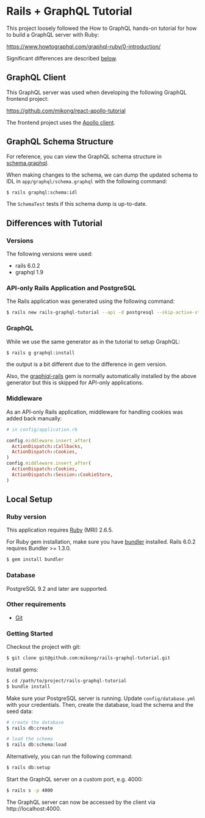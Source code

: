 # Rails + GraphQL Tutorial

This project loosely followed the How to GraphQL hands-on tutorial for how to
build a GraphQL server with Ruby:

https://www.howtographql.com/graphql-ruby/0-introduction/

Significant differences are described [below](#differences-with-tutorial).

## GraphQL Client

This GraphQL server was used when developing the following GraphQL frontend
project:

https://github.com/mikong/react-apollo-tutorial

The frontend project uses the [Apollo client][apollo-client].

## GraphQL Schema Structure

For reference, you can view the GraphQL schema structure
in [schema.graphql][graphql-schema].

When making changes to the schema, we can dump the updated schema to IDL in
`app/graphql/schema.graphql` with the following command:

```bash
$ rails graphql:schema:idl
```

The `SchemaTest` tests if this schema dump is up-to-date.

## Differences with Tutorial

### Versions

The following versions were used:

* rails 6.0.2
* graphql 1.9

### API-only Rails Application and PostgreSQL

The Rails application was generated using the following command:

```bash
$ rails new rails-graphql-tutorial --api -d postgresql --skip-active-storage
```

### GraphQL

While we use the same generator as in the tutorial to setup GraphQL:

```bash
$ rails g graphql:install
```

the output is a bit different due to the difference in gem version.

Also, the [graphiql-rails][graphiql] gem is normally automatically installed by
the above generator but this is skipped for API-only applications.

### Middleware

As an API-only Rails application, middleware for handling cookies was added
back manually:

```ruby
# in config/application.rb

config.middleware.insert_after(
  ActionDispatch::Callbacks,
  ActionDispatch::Cookies,
)
config.middleware.insert_after(
  ActionDispatch::Cookies,
  ActionDispatch::Session::CookieStore,
)
```

## Local Setup

### Ruby version

This application requires [Ruby][ruby] (MRI) 2.6.5.

For Ruby gem installation, make sure you have [bundler][bundler] installed.
Rails 6.0.2 requires Bundler >= 1.3.0.

```bash
$ gem install bundler
```

### Database

PostgreSQL 9.2 and later are supported.

### Other requirements

* [Git][git]

### Getting Started

Checkout the project with git:

```bash
$ git clone git@github.com:mikong/rails-graphql-tutorial.git
```

Install gems:

```bash
$ cd /path/to/project/rails-graphql-tutorial
$ bundle install
```

Make sure your PostgreSQL server is running. Update `config/database.yml` with
your credentials. Then, create the database, load the schema and the seed data:

```bash
# create the database
$ rails db:create

# load the schema
$ rails db:schema:load
```

Alternatively, you can run the following command:

```bash
$ rails db:setup
```

Start the GraphQL server on a custom port, e.g. 4000:

```bash
$ rails s -p 4000
```

The GraphQL server can now be accessed by the client via http://localhost:4000.

[ruby]: https://www.ruby-lang.org/en/documentation/installation/
[bundler]: https://bundler.io/
[git]: https://git-scm.com/
[apollo-client]: https://www.apollographql.com/docs/react/
[graphql-schema]: https://github.com/mikong/rails-graphql-tutorial/blob/master/app/graphql/schema.graphql
[graphiql]: https://github.com/rmosolgo/graphiql-rails
